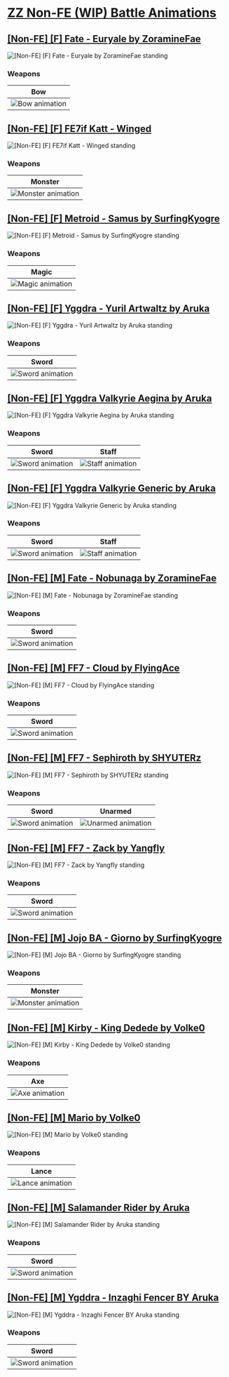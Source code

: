 # [ZZ Non-FE (WIP) Battle Animations](./)

## [\[Non-FE\] \[F\] Fate - Euryale by ZoramineFae](./%5BNon-FE%5D%20%5BF%5D%20Fate%20-%20Euryale%20by%20ZoramineFae/%5BNon-FE%5D%20%5BF%5D%20Fate%20-%20Euryale%20by%20ZoramineFae)

<img src="./%5BNon-FE%5D%20%5BF%5D%20Fate%20-%20Euryale%20by%20ZoramineFae/5.%20Bow/Bow_000.png" alt="[Non-FE] [F] Fate - Euryale by ZoramineFae standing" />


### Weapons


|Bow |
|  :---: |
| <img alt="Bow animation" src="./%5BNon-FE%5D%20%5BF%5D%20Fate%20-%20Euryale%20by%20ZoramineFae/5.%20Bow/Bow.gif" /> |


## [\[Non-FE\] \[F\] FE7if Katt - Winged](./%5BNon-FE%5D%20%5BF%5D%20FE7if%20Katt%20-%20Winged/%5BNon-FE%5D%20%5BF%5D%20FE7if%20Katt%20-%20Winged)

<img src="./%5BNon-FE%5D%20%5BF%5D%20FE7if%20Katt%20-%20Winged/8.%20Monster/Monster_000.png" alt="[Non-FE] [F] FE7if Katt - Winged standing" />


### Weapons


|Monster |
|  :---: |
| <img alt="Monster animation" src="./%5BNon-FE%5D%20%5BF%5D%20FE7if%20Katt%20-%20Winged/8.%20Monster/Monster.gif" /> |


## [\[Non-FE\] \[F\] Metroid - Samus by SurfingKyogre](./%5BNon-FE%5D%20%5BF%5D%20Metroid%20-%20Samus%20by%20SurfingKyogre/%5BNon-FE%5D%20%5BF%5D%20Metroid%20-%20Samus%20by%20SurfingKyogre)

<img src="./%5BNon-FE%5D%20%5BF%5D%20Metroid%20-%20Samus%20by%20SurfingKyogre/6.%20Magic/Magic_000.png" alt="[Non-FE] [F] Metroid - Samus by SurfingKyogre standing" />


### Weapons


|Magic |
|  :---: |
| <img alt="Magic animation" src="./%5BNon-FE%5D%20%5BF%5D%20Metroid%20-%20Samus%20by%20SurfingKyogre/6.%20Magic/Magic.gif" /> |


## [\[Non-FE\] \[F\] Yggdra - Yuril Artwaltz by Aruka](./%5BNon-FE%5D%20%5BF%5D%20Yggdra%20-%20Yuril%20Artwaltz%20by%20Aruka/%5BNon-FE%5D%20%5BF%5D%20Yggdra%20-%20Yuril%20Artwaltz%20by%20Aruka)

<img src="./%5BNon-FE%5D%20%5BF%5D%20Yggdra%20-%20Yuril%20Artwaltz%20by%20Aruka/1.%20Sword/Sword_000.png" alt="[Non-FE] [F] Yggdra - Yuril Artwaltz by Aruka standing" />


### Weapons


|Sword |
|  :---: |
| <img alt="Sword animation" src="./%5BNon-FE%5D%20%5BF%5D%20Yggdra%20-%20Yuril%20Artwaltz%20by%20Aruka/1.%20Sword/Sword.gif" /> |


## [\[Non-FE\] \[F\] Yggdra Valkyrie Aegina by Aruka](./%5BNon-FE%5D%20%5BF%5D%20Yggdra%20Valkyrie%20Aegina%20by%20Aruka/%5BNon-FE%5D%20%5BF%5D%20Yggdra%20Valkyrie%20Aegina%20by%20Aruka)

<img src="./%5BNon-FE%5D%20%5BF%5D%20Yggdra%20Valkyrie%20Aegina%20by%20Aruka/1.%20Sword/Sword_000.png" alt="[Non-FE] [F] Yggdra Valkyrie Aegina by Aruka standing" />


### Weapons


|Sword |Staff |
|  :---: | :---: |
| <img alt="Sword animation" src="./%5BNon-FE%5D%20%5BF%5D%20Yggdra%20Valkyrie%20Aegina%20by%20Aruka/1.%20Sword/Sword.gif" /> | <img alt="Staff animation" src="./%5BNon-FE%5D%20%5BF%5D%20Yggdra%20Valkyrie%20Aegina%20by%20Aruka/7.%20Staff/Staff.gif" /> |


## [\[Non-FE\] \[F\] Yggdra Valkyrie Generic by Aruka](./%5BNon-FE%5D%20%5BF%5D%20Yggdra%20Valkyrie%20Generic%20by%20Aruka/%5BNon-FE%5D%20%5BF%5D%20Yggdra%20Valkyrie%20Generic%20by%20Aruka)

<img src="./%5BNon-FE%5D%20%5BF%5D%20Yggdra%20Valkyrie%20Generic%20by%20Aruka/1.%20Sword/Sword_000.png" alt="[Non-FE] [F] Yggdra Valkyrie Generic by Aruka standing" />


### Weapons


|Sword |Staff |
|  :---: | :---: |
| <img alt="Sword animation" src="./%5BNon-FE%5D%20%5BF%5D%20Yggdra%20Valkyrie%20Generic%20by%20Aruka/1.%20Sword/Sword.gif" /> | <img alt="Staff animation" src="./%5BNon-FE%5D%20%5BF%5D%20Yggdra%20Valkyrie%20Generic%20by%20Aruka/7.%20Staff/Staff.gif" /> |


## [\[Non-FE\] \[M\] Fate - Nobunaga by ZoramineFae](./%5BNon-FE%5D%20%5BM%5D%20Fate%20-%20Nobunaga%20by%20ZoramineFae/%5BNon-FE%5D%20%5BM%5D%20Fate%20-%20Nobunaga%20by%20ZoramineFae)

<img src="./%5BNon-FE%5D%20%5BM%5D%20Fate%20-%20Nobunaga%20by%20ZoramineFae/1.%20Sword/Sword_000.png" alt="[Non-FE] [M] Fate - Nobunaga by ZoramineFae standing" />


### Weapons


|Sword |
|  :---: |
| <img alt="Sword animation" src="./%5BNon-FE%5D%20%5BM%5D%20Fate%20-%20Nobunaga%20by%20ZoramineFae/1.%20Sword/Sword.gif" /> |


## [\[Non-FE\] \[M\] FF7 - Cloud by FlyingAce](./%5BNon-FE%5D%20%5BM%5D%20FF7%20-%20Cloud%20by%20FlyingAce/%5BNon-FE%5D%20%5BM%5D%20FF7%20-%20Cloud%20by%20FlyingAce)

<img src="./%5BNon-FE%5D%20%5BM%5D%20FF7%20-%20Cloud%20by%20FlyingAce/1.%20Sword/Sword_000.png" alt="[Non-FE] [M] FF7 - Cloud by FlyingAce standing" />


### Weapons


|Sword |
|  :---: |
| <img alt="Sword animation" src="./%5BNon-FE%5D%20%5BM%5D%20FF7%20-%20Cloud%20by%20FlyingAce/1.%20Sword/Sword.gif" /> |


## [\[Non-FE\] \[M\] FF7 - Sephiroth by SHYUTERz](./%5BNon-FE%5D%20%5BM%5D%20FF7%20-%20Sephiroth%20by%20SHYUTERz/%5BNon-FE%5D%20%5BM%5D%20FF7%20-%20Sephiroth%20by%20SHYUTERz)

<img src="./%5BNon-FE%5D%20%5BM%5D%20FF7%20-%20Sephiroth%20by%20SHYUTERz/1.%20Sword/Sword_000.png" alt="[Non-FE] [M] FF7 - Sephiroth by SHYUTERz standing" />


### Weapons


|Sword |Unarmed |
|  :---: | :---: |
| <img alt="Sword animation" src="./%5BNon-FE%5D%20%5BM%5D%20FF7%20-%20Sephiroth%20by%20SHYUTERz/1.%20Sword/Sword.gif" /> | <img alt="Unarmed animation" src="./%5BNon-FE%5D%20%5BM%5D%20FF7%20-%20Sephiroth%20by%20SHYUTERz/8.%20Unarmed/Unarmed.gif" /> |


## [\[Non-FE\] \[M\] FF7 - Zack by Yangfly](./%5BNon-FE%5D%20%5BM%5D%20FF7%20-%20Zack%20by%20Yangfly/%5BNon-FE%5D%20%5BM%5D%20FF7%20-%20Zack%20by%20Yangfly)

<img src="./%5BNon-FE%5D%20%5BM%5D%20FF7%20-%20Zack%20by%20Yangfly/1.%20Sword/Sword_000.png" alt="[Non-FE] [M] FF7 - Zack by Yangfly standing" />


### Weapons


|Sword |
|  :---: |
| <img alt="Sword animation" src="./%5BNon-FE%5D%20%5BM%5D%20FF7%20-%20Zack%20by%20Yangfly/1.%20Sword/Sword.gif" /> |


## [\[Non-FE\] \[M\] Jojo BA - Giorno by SurfingKyogre](./%5BNon-FE%5D%20%5BM%5D%20Jojo%20BA%20-%20Giorno%20by%20SurfingKyogre/%5BNon-FE%5D%20%5BM%5D%20Jojo%20BA%20-%20Giorno%20by%20SurfingKyogre)

<img src="./%5BNon-FE%5D%20%5BM%5D%20Jojo%20BA%20-%20Giorno%20by%20SurfingKyogre/8.%20Monster/Monster_000.png" alt="[Non-FE] [M] Jojo BA - Giorno by SurfingKyogre standing" />


### Weapons


|Monster |
|  :---: |
| <img alt="Monster animation" src="./%5BNon-FE%5D%20%5BM%5D%20Jojo%20BA%20-%20Giorno%20by%20SurfingKyogre/8.%20Monster/Monster.gif" /> |


## [\[Non-FE\] \[M\] Kirby - King Dedede by Volke0](./%5BNon-FE%5D%20%5BM%5D%20Kirby%20-%20King%20Dedede%20by%20Volke0/%5BNon-FE%5D%20%5BM%5D%20Kirby%20-%20King%20Dedede%20by%20Volke0)

<img src="./%5BNon-FE%5D%20%5BM%5D%20Kirby%20-%20King%20Dedede%20by%20Volke0/3.%20Axe/Axe_000.png" alt="[Non-FE] [M] Kirby - King Dedede by Volke0 standing" />


### Weapons


|Axe |
|  :---: |
| <img alt="Axe animation" src="./%5BNon-FE%5D%20%5BM%5D%20Kirby%20-%20King%20Dedede%20by%20Volke0/3.%20Axe/Axe.gif" /> |


## [\[Non-FE\] \[M\] Mario by Volke0](./%5BNon-FE%5D%20%5BM%5D%20Mario%20by%20Volke0/%5BNon-FE%5D%20%5BM%5D%20Mario%20by%20Volke0)

<img src="./%5BNon-FE%5D%20%5BM%5D%20Mario%20by%20Volke0/2.%20Lance%20(Hammer)/Lance_000.png" alt="[Non-FE] [M] Mario by Volke0 standing" />


### Weapons


|Lance |
|  :---: |
| <img alt="Lance animation" src="./%5BNon-FE%5D%20%5BM%5D%20Mario%20by%20Volke0/2.%20Lance%20(Hammer)/Lance.gif" /> |


## [\[Non-FE\] \[M\] Salamander Rider by Aruka](./%5BNon-FE%5D%20%5BM%5D%20Salamander%20Rider%20by%20Aruka/%5BNon-FE%5D%20%5BM%5D%20Salamander%20Rider%20by%20Aruka)

<img src="./%5BNon-FE%5D%20%5BM%5D%20Salamander%20Rider%20by%20Aruka/1.%20Sword/Sword_000.png" alt="[Non-FE] [M] Salamander Rider by Aruka standing" />


### Weapons


|Sword |
|  :---: |
| <img alt="Sword animation" src="./%5BNon-FE%5D%20%5BM%5D%20Salamander%20Rider%20by%20Aruka/1.%20Sword/Sword.gif" /> |


## [\[Non-FE\] \[M\] Ygddra - Inzaghi Fencer BY Aruka](./%5BNon-FE%5D%20%5BM%5D%20Ygddra%20-%20Inzaghi%20Fencer%20BY%20Aruka/%5BNon-FE%5D%20%5BM%5D%20Ygddra%20-%20Inzaghi%20Fencer%20BY%20Aruka)

<img src="./%5BNon-FE%5D%20%5BM%5D%20Ygddra%20-%20Inzaghi%20Fencer%20BY%20Aruka/1.%20Sword/Sword_000.png" alt="[Non-FE] [M] Ygddra - Inzaghi Fencer BY Aruka standing" />


### Weapons


|Sword |
|  :---: |
| <img alt="Sword animation" src="./%5BNon-FE%5D%20%5BM%5D%20Ygddra%20-%20Inzaghi%20Fencer%20BY%20Aruka/1.%20Sword/Sword.gif" /> |

